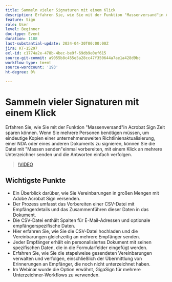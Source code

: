 ```yaml
---
title: Sammeln vieler Signaturen mit einem Klick
description: Erfahren Sie, wie Sie mit der Funktion "Massenversand"in Acrobat Sign Zeit sparen können.
feature: Sign
role: User
level: Beginner
doc-type: Event
duration: 1108
last-substantial-update: 2024-04-30T00:00:00Z
jira: KT-15297
exl-id: c1774a2e-478b-4bec-be9f-69db9e0ef615
source-git-commit: a9055b8c455e5a28cc47f350644a7ae1a428d9bc
workflow-type: tm+mt
source-wordcount: '193'
ht-degree: 0%

---
```


# Sammeln vieler Signaturen mit einem Klick

Erfahren Sie, wie Sie mit der Funktion &quot;Massenversand&quot;in Acrobat Sign Zeit sparen können. Wenn Sie mehrere Personen benötigen müssen, um eindeutige Kopien einer unternehmensweiten Richtlinienaktualisierung, einer NDA oder eines anderen Dokuments zu signieren, können Sie die Datei mit &quot;Massen senden&quot;einmal vorbereiten, mit einem Klick an mehrere Unterzeichner senden und die Antworten einfach verfolgen.

>[!VIDEO](https://video.tv.adobe.com/v/3428188/?learn=on)

## Wichtigste Punkte

* Ein Überblick darüber, wie Sie Vereinbarungen in großen Mengen mit Adobe Acrobat Sign versenden.
* Der Prozess umfasst das Vorbereiten einer CSV-Datei mit Empfängerdetails und das Zusammenführen dieser Daten in das Dokument.
* Die CSV-Datei enthält Spalten für E-Mail-Adressen und optionale empfängerspezifische Daten.
* Hier erfahren Sie, wie Sie die CSV-Datei hochladen und die Vereinbarungen gleichzeitig an mehrere Empfänger senden.
* Jeder Empfänger erhält ein personalisiertes Dokument mit seinen spezifischen Daten, die in die Formularfelder eingefügt werden.
* Erfahren Sie, wie Sie die stapelweise gesendeten Vereinbarungen verwalten und verfolgen, einschließlich der Übermittlung von Erinnerungen an Empfänger, die noch nicht unterzeichnet haben.
* Im Webinar wurde die Option erwähnt, GigaSign für mehrere Unterzeichner-Workflows zu verwenden.
